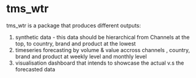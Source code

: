 # tms_wtr

tms_wtr is a package that produces different outputs:
1. synthetic data - this data should be hierarchical from Channels at the top, to country, brand and product at the lowest
2. timeseries forecasting by volume & value accross channels , country, brand and product at weekly level and monthly level
3. visualisation dashboard that intends to showcase the actual v.s the forecasted data
